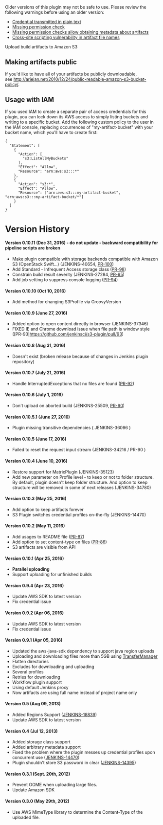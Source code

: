 Older versions of this plugin may not be safe to use. Please review the
following warnings before using an older version:

-   [Credential transmitted in plain
    text](https://jenkins.io/security/advisory/2020-02-12/#SECURITY-1684)
-   [Missing permission
    check](https://www.jenkins.io/security/advisory/2021-05-11/#SECURITY-2201)
-   [Missing permission checks allow obtaining metadata about
    artifacts](https://www.jenkins.io/security/advisory/2021-05-11/#SECURITY-2200)
-   [Cross-site scripting vulnerability in artifact file
    names](https://jenkins.io/security/advisory/2018-04-16/#SECURITY-730)

Upload build artifacts to Amazon S3

## Making artifacts public

If you'd like to have all of your artifacts be publicly downloadable,
see <http://ariejan.net/2010/12/24/public-readable-amazon-s3-bucket-policy/>.

## Usage with IAM

If you used IAM to create a separate pair of access credentials for this
plugin, you can lock down its AWS access to simply listing buckets and
writing to a specific bucket. Add the following custom policy to the
user in the IAM console, replacing occurrences of "my-artifact-bucket"
with your bucket name, which you'll have to create first:

``` syntaxhighlighter-pre
{
  "Statement": [
    {
      "Action": [
        "s3:ListAllMyBuckets"
      ],
      "Effect": "Allow",
      "Resource": "arn:aws:s3:::*"
    },
    {
      "Action": "s3:*",
      "Effect": "Allow",
      "Resource": ["arn:aws:s3:::my-artifact-bucket", "arn:aws:s3:::my-artifact-bucket/*"]
    }
  ]
}
```

# Version History

#### Version 0.10.11 (Dec 31, 2016) - do not update - backward compatibility for pipeline scripts are broken

-   Make plugin compatible with storage backends compatible with Amazon
    S3 (OpenStack Swift...) (JENKINS-40654,
    [PR-100](https://github.com/jenkinsci/s3-plugin/pull/100))
-   Add Standard - Infrequent Access storage class
    ([PR-98](https://github.com/jenkinsci/s3-plugin/pull/98))
-   Constrain build result severity (JENKINS-27284,
    [PR-95](https://github.com/jenkinsci/s3-plugin/pull/95))
-   Add job setting to suppress console logging
    ([PR-94](https://github.com/jenkinsci/s3-plugin/pull/94))

#### Version 0.10.10 (Oct 10, 2016)

-   Add method for changing S3Profile via GroovyVersion

#### Version 0.10.9 (June 27, 2016)

-   Added option to open content directly in browser (JENKINS-37346)
-   FIXED IE and Chrome download issue when file path is window style
    (\[PR-93\|https://github.com/jenkinsci/s3-plugin/pull/93)

#### Version 0.10.8 (Aug 31, 2016)

-   Doesn't exist (broken release because of changes in Jenkins plugin
    repository)

#### Version 0.10.7 (July 21, 2016)

-   Handle InterruptedExceptions that no files are found
    ([PR-92](https://github.com/jenkinsci/s3-plugin/pull/92))

#### Version 0.10.6 (July 1, 2016)

-   Don't upload on aborted build (JENKINS-25509,
    [PR-90](https://github.com/jenkinsci/s3-plugin/pull/90))

#### Version 0.10.5.1 (June 27, 2016)

-   Plugin missing transitive dependencies ( JENKINS-36096 )

#### Version 0.10.5 (June 17, 2016)

-   Failed to reset the request input stream (JENKINS-34216 / PR-90 )

#### Version 0.10.4 (June 10, 2016)

-   Restore support for MatrixPlugin (JENKINS-35123)
-   Add new parameter on Profile level - to keep or not to folder
    structure. By default, plugin doesn't keep folder structure. And
    option to keep structure will be removed in some of next releases
    (JENKINS-34780)

#### Version 0.10.3 (May 25, 2016)

-   Add option to keep artifacts forever
-   S3 Plugin switches credential profiles on-the-fly (JENKINS-14470)

#### Version 0.10.2 (May 11, 2016)

-   Add usages to README file
    ([PR-87](https://github.com/jenkinsci/s3-plugin/pull/87))
-   Add option to set content-type on files
    ([PR-86](https://github.com/jenkinsci/s3-plugin/pull/86))
-   S3 artifacts are visible from API

#### Version 0.10.1 (Apr 25, 2016)

-   **Parallel uploading**
-   Support uploading for unfinished builds

#### Version 0.9.4 (Apr 23, 2016)

-   Update AWS SDK to latest version
-   Fix credential issue

#### Version 0.9.2 (Apr 06, 2016)

-   Update AWS SDK to latest version
-   Fix credential issue

#### Version 0.9.1 (Apr 05, 2016)

-   Updated the aws-java-sdk dependency to support java region uploads
-   Uploading and downloading files more than 5GB using
    [TransferManager](http://docs.aws.amazon.com/AWSJavaSDK/latest/javadoc/com/amazonaws/services/s3/transfer/TransferManager.html)
-   Flatten directories
-   Excludes for downloading and uploading
-   Several profiles
-   Retries for downloading
-   Workflow plugin support
-   Using default Jenkins proxy
-   Now artifacts are using full name instead of project name only

#### Version 0.5 (Aug 09, 2013)

-   Added Regions Support
    ([JENKINS-18839](https://issues.jenkins-ci.org/browse/JENKINS-18839))
-   Update AWS SDK to latest version

#### Version 0.4 (Jul 12, 2013)

-   Added storage class support
-   Added arbitrary metadata support
-   Fixed the problem where the plugin messes up credential profiles
    upon concurrent use
    ([JENKINS-14470](https://issues.jenkins-ci.org/browse/JENKINS-14470))
-   Plugin shouldn't store S3 password in clear
    ([JENKINS-14395](https://issues.jenkins-ci.org/browse/JENKINS-14395))

#### Version 0.3.1 (Sept. 20th, 2012)

-   Prevent OOME when uploading large files.
-   Update Amazon SDK

#### Version 0.3.0 (May 29th, 2012)

-   Use AWS MimeType library to determine the Content-Type of the
    uploaded file.

